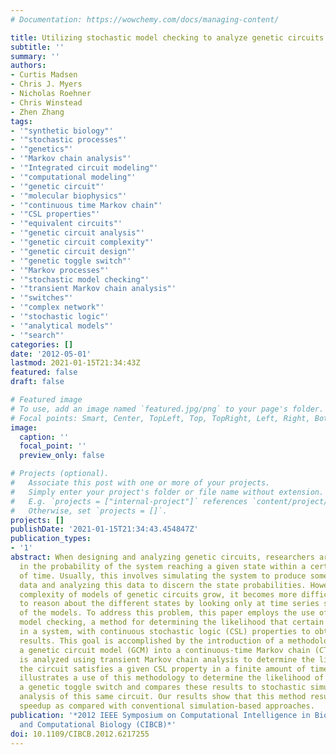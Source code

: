 ```yaml
---
# Documentation: https://wowchemy.com/docs/managing-content/

title: Utilizing stochastic model checking to analyze genetic circuits
subtitle: ''
summary: ''
authors:
- Curtis Madsen
- Chris J. Myers
- Nicholas Roehner
- Chris Winstead
- Zhen Zhang
tags:
- '"synthetic biology"'
- '"stochastic processes"'
- '"genetics"'
- '"Markov chain analysis"'
- '"Integrated circuit modeling"'
- '"computational modeling"'
- '"genetic circuit"'
- '"molecular biophysics"'
- '"continuous time Markov chain"'
- '"CSL properties"'
- '"equivalent circuits"'
- '"genetic circuit analysis"'
- '"genetic circuit complexity"'
- '"genetic circuit design"'
- '"genetic toggle switch"'
- '"Markov processes"'
- '"stochastic model checking"'
- '"transient Markov chain analysis"'
- '"switches"'
- '"complex network"'
- '"stochastic logic"'
- '"analytical models"'
- '"search"'
categories: []
date: '2012-05-01'
lastmod: 2021-01-15T21:34:43Z
featured: false
draft: false

# Featured image
# To use, add an image named `featured.jpg/png` to your page's folder.
# Focal points: Smart, Center, TopLeft, Top, TopRight, Left, Right, BottomLeft, Bottom, BottomRight.
image:
  caption: ''
  focal_point: ''
  preview_only: false

# Projects (optional).
#   Associate this post with one or more of your projects.
#   Simply enter your project's folder or file name without extension.
#   E.g. `projects = ["internal-project"]` references `content/project/deep-learning/index.md`.
#   Otherwise, set `projects = []`.
projects: []
publishDate: '2021-01-15T21:34:43.454847Z'
publication_types:
- '1'
abstract: When designing and analyzing genetic circuits, researchers are often interested
  in the probability of the system reaching a given state within a certain amount
  of time. Usually, this involves simulating the system to produce some time series
  data and analyzing this data to discern the state probabilities. However, as the
  complexity of models of genetic circuits grow, it becomes more difficult for researchers
  to reason about the different states by looking only at time series simulation results
  of the models. To address this problem, this paper employs the use of stochastic
  model checking, a method for determining the likelihood that certain events occur
  in a system, with continuous stochastic logic (CSL) properties to obtain similar
  results. This goal is accomplished by the introduction of a methodology for converting
  a genetic circuit model (GCM) into a continuous-time Markov chain (CTMC). This CTMC
  is analyzed using transient Markov chain analysis to determine the likelihood that
  the circuit satisfies a given CSL property in a finite amount of time. This paper
  illustrates a use of this methodology to determine the likelihood of failure in
  a genetic toggle switch and compares these results to stochastic simulation-based
  analysis of this same circuit. Our results show that this method results in a substantial
  speedup as compared with conventional simulation-based approaches.
publication: '*2012 IEEE Symposium on Computational Intelligence in Bioinformatics
  and Computational Biology (CIBCB)*'
doi: 10.1109/CIBCB.2012.6217255
---
```

